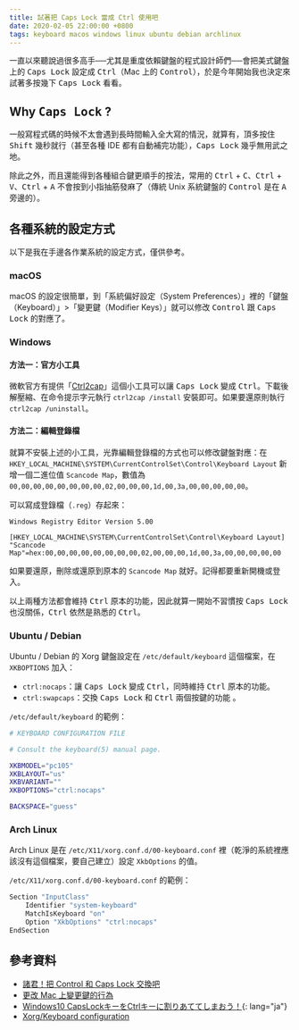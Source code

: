 ```yaml
---
title: 試著把 Caps Lock 當成 Ctrl 使用吧
date: 2020-02-05 22:00:00 +0800
tags: keyboard macos windows linux ubuntu debian archlinux
---
```


一直以來聽說過很多高手──尤其是重度依賴鍵盤的程式設計師們──會把美式鍵盤上的 <kbd>Caps Lock</kbd> 設定成 <kbd>Ctrl</kbd>（Mac 上的 <kbd>Control</kbd>），於是今年開始我也決定來試著多按幾下 <kbd>Caps Lock</kbd> 看看。

## Why <kbd>Caps Lock</kbd> ?

一般寫程式碼的時候不太會遇到長時間輸入全大寫的情況，就算有，頂多按住 <kbd>Shift</kbd> 幾秒就行（甚至各種 IDE 都有自動補完功能），<kbd>Caps Lock</kbd> 幾乎無用武之地。

除此之外，而且還能得到各種組合鍵更順手的按法，常用的 <kbd>Ctrl</kbd> + <kbd>C</kbd>、<kbd>Ctrl</kbd> + <kbd>V</kbd>、<kbd>Ctrl</kbd> + <kbd>A</kbd> 不會按到小指抽筋發麻了（傳統 Unix 系統鍵盤的 <kbd>Control</kbd> 是在 <kbd>A</kbd> 旁邊的）。

## 各種系統的設定方式

以下是我在手邊各作業系統的設定方式，僅供參考。

### macOS

macOS 的設定很簡單，到「系統偏好設定（System Preferences）」裡的「鍵盤（Keyboard）」>「變更鍵（Modifier Keys）」就可以修改 <kbd>Control</kbd> 跟 <kbd>Caps Lock</kbd> 的對應了。

### Windows

#### 方法一：官方小工具

微軟官方有提供「[Ctrl2cap](https://docs.microsoft.com/en-us/sysinternals/downloads/ctrl2cap)」這個小工具可以讓 <kbd>Caps Lock</kbd> 變成 <kbd>Ctrl</kbd>。下載後解壓縮、在命令提示字元執行 `ctrl2cap /install` 安裝即可。如果要還原則執行 `ctrl2cap /uninstall`。

#### 方法二：編輯登錄檔

就算不安裝上述的小工具，光靠編輯登錄檔的方式也可以修改鍵盤對應：在 `HKEY_LOCAL_MACHINE\SYSTEM\CurrentControlSet\Control\Keyboard Layout` 新增一個二進位值 `Scancode Map`，數值為 `00,00,00,00,00,00,00,00,02,00,00,00,1d,00,3a,00,00,00,00,00`。

可以寫成登錄檔（`.reg`）存起來：

```
Windows Registry Editor Version 5.00

[HKEY_LOCAL_MACHINE\SYSTEM\CurrentControlSet\Control\Keyboard Layout]
"Scancode Map"=hex:00,00,00,00,00,00,00,00,02,00,00,00,1d,00,3a,00,00,00,00,00
```

如果要還原，刪除或還原到原本的 `Scancode Map` 就好。記得都要重新開機或登入。

以上兩種方法都會維持 <kbd>Ctrl</kbd> 原本的功能，因此就算一開始不習慣按 <kbd>Caps Lock</kbd> 也沒關係，<kbd>Ctrl</kbd> 依然是熟悉的 <kbd>Ctrl</kbd>。

### Ubuntu / Debian

Ubuntu / Debian 的 Xorg 鍵盤設定在 `/etc/default/keyboard` 這個檔案，在 `XKBOPTIONS` 加入：

* `ctrl:nocaps`：讓 <kbd>Caps Lock</kbd> 變成 <kbd>Ctrl</kbd>，同時維持 <kbd>Ctrl</kbd> 原本的功能。
* `ctrl:swapcaps`：交換 <kbd>Caps Lock</kbd> 和 <kbd>Ctrl</kbd> 兩個按鍵的功能 。

`/etc/default/keyboard` 的範例：

```bash
# KEYBOARD CONFIGURATION FILE

# Consult the keyboard(5) manual page.

XKBMODEL="pc105"
XKBLAYOUT="us"
XKBVARIANT=""
XKBOPTIONS="ctrl:nocaps"

BACKSPACE="guess"
```

### Arch Linux

Arch Linux 是在 `/etc/X11/xorg.conf.d/00-keyboard.conf` 裡（乾淨的系統裡應該沒有這個檔案，要自己建立）設定 `XkbOptions` 的值。

`/etc/X11/xorg.conf.d/00-keyboard.conf` 的範例：

```bash
Section "InputClass"
	Identifier "system-keyboard"
	MatchIsKeyboard "on"
	Option "XkbOptions" "ctrl:nocaps"
EndSection
```

## 參考資料

* [諸君！把 Control 和 Caps Lock 交換吧](https://blog.yorkxin.org/2016/12/27/ergonomic-control-key.html)
* [更改 Mac 上變更鍵的行為](https://support.apple.com/zh-tw/guide/mac-help/mchlp1011/mac)
* [Windows10 CapsLockキーをCtrlキーに割りあててしまおう！](http://www.shin-tan.com/swapKey){: lang="ja"}
* [Xorg/Keyboard configuration](https://wiki.archlinux.org/index.php/Xorg/Keyboard_configuration)
